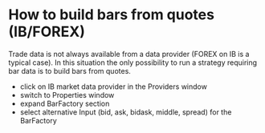 # How to build bars from quotes (IB/FOREX)

Trade data is not always available from a data provider (FOREX on IB is a typical case). In this situation 
the only possibility to run a strategy requiring bar data is to build bars from quotes.  

- click on IB market data provider in the Providers window  
- switch to Properties window  
- expand BarFactory section  
- select alternative Input (bid, ask, bidask, middle, spread) for the BarFactory 